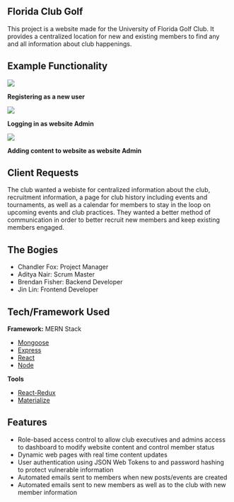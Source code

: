 ## Florida Club Golf
This project is a website made for the University of Florida Golf Club. It provides a centralized location for new and existing members to find any and all information about club happenings. 

## Example Functionality

![](https://media.giphy.com/media/G1HKGgzn4S7RZ6P3b9/giphy.gif)

**Registering as a new user**

![](https://media.giphy.com/media/HLQFxywROKmQNlVdm5/giphy.gif)

**Logging in as website Admin**

![](https://media.giphy.com/media/dVYifpojuX7OhPoKmk/giphy.gif)

**Adding content to website as website Admin**

## Client Requests
The club wanted a webiste for centralized information about the club, recruitment information, a page for club history including events and tournaments, as well as a calendar for members to stay in the loop on upcoming events and club practices. They wanted a better method of communication in order to better recruit new members and keep existing members engaged.

## The Bogies
- Chandler Fox: Project Manager
- Aditya Nair: Scrum Master
- Brendan Fisher: Backend Developer
- Jin Lin: Frontend Developer

## Tech/Framework Used
<b>Framework:</b>
MERN Stack
- [Mongoose](https://mongoosejs.com/)
- [Express](https://expressjs.com/)
- [React](https://reactjs.org/)
- [Node](https://nodejs.org/en/)

<b>Tools</b>
- [React-Redux](https://react-redux.js.org/)
- [Materialize](https://materializecss.com/)


## Features
- Role-based access control to allow club executives and admins access to dashboard to modify website content and control member status
- Dynamic web pages with real time content updates
- User authentication using JSON Web Tokens to and password hashing to protect vulnerable information
- Automated emails sent to members when new posts/events are created
- Automated emails sent to new members as well as to the club with new member information
